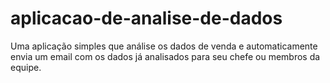 # aplicacao-de-analise-de-dados
Uma aplicação simples que análise os dados de venda e automaticamente envia um email com os dados já analisados para seu chefe ou membros da equipe.
